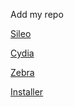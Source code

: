 Add my repo

[Sileo](sileo://source/https://azzoudughetto.github.io/repo/)

[Cydia](cydia://url/https://cydia.saurik.com/api/share#?source=https://azzoudughetto.github.io/repo/)

[Zebra](zbra://sources/add/https://azzoudughetto.github.io/repo/)

[Installer](installer://add/repo=https://azzoudughetto.github.io/repo/)
